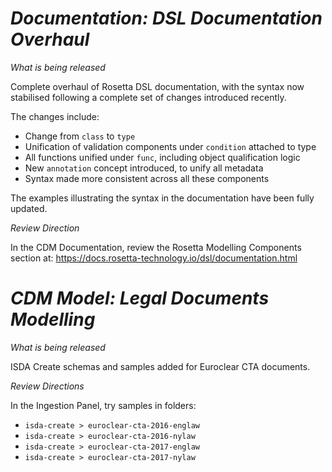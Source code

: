 # *Documentation: DSL Documentation Overhaul*

_What is being released_

Complete overhaul of Rosetta DSL documentation, with the syntax now stabilised following a complete set of changes introduced recently.

The changes include:

* Change from ``class`` to ``type``
* Unification of validation components under ``condition`` attached to type
* All functions unified under ``func``, including object qualification logic
* New ``annotation`` concept introduced, to unify all metadata
* Syntax made more consistent across all these components

The examples illustrating the syntax in the documentation have been fully updated.

_Review Direction_

In the CDM Documentation, review the Rosetta Modelling Components section at: https://docs.rosetta-technology.io/dsl/documentation.html

# *CDM Model: Legal Documents Modelling*

_What is being released_

ISDA Create schemas and samples added for Euroclear CTA documents.

_Review Directions_

In the Ingestion Panel, try samples in folders:

- `isda-create > euroclear-cta-2016-englaw`
- `isda-create > euroclear-cta-2016-nylaw`
- `isda-create > euroclear-cta-2017-englaw`
- `isda-create > euroclear-cta-2017-nylaw`